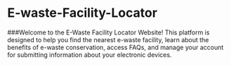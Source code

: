 
# E-waste-Facility-Locator

###Welcome to the E-Waste Facility Locator Website! This platform is designed to help you find the nearest e-waste facility, learn about the benefits of e-waste conservation, access FAQs, and manage your account for submitting information about your electronic devices.
